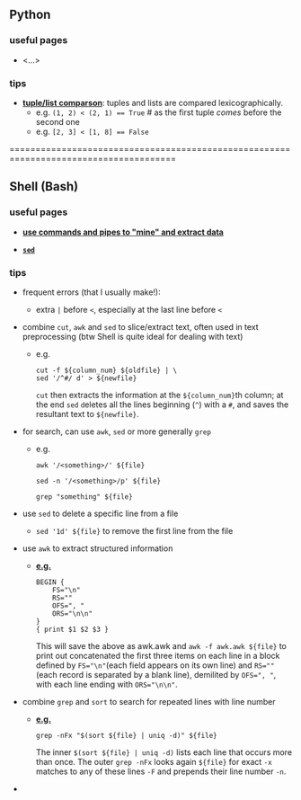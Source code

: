 <h2>Python</h2>

<h3>useful pages</h3>

- <...>

<h3>tips</h3>

- [**tuple/list comparson**](https://docs.python.org/3/reference/expressions.html#value-comparisons): tuples and lists are compared lexicographically.
  - e.g. `(1, 2) < (2, 1) == True` # as the first tuple _comes_ before the second one
  - e.g. `[2, 3] < [1, 8] == False`

======================================================================================

<h2>Shell (Bash)</h2>

<h3>useful pages</h3>

- [**use commands and pipes to "mine" and extract data**](http://teaching.idallen.com/cst8207/13w/notes/805_data_mining.html)

- [**`sed`**](https://edoras.sdsu.edu/doc/sed.html)

<h3>tips</h3>

- frequent errors (that I usually make!):
  - extra `|` before `<`, especially at the last line before `<`

- combine `cut`, `awk` and `sed` to slice/extract text, often used in text preprocessing (btw Shell is quite ideal for dealing with text)
  - e.g.
  
      ```
      cut -f ${column_num} ${oldfile} | \
      sed '/^#/ d' > ${newfile}
      ```
     
     `cut` then extracts the information at the `${column_num}`th column; at the end `sed` `d`eletes all the lines beginning (`^`) with a `#`, and saves the resultant text to `${newfile}`.
     
- for search, can use `awk`, `sed` or more generally `grep`
  - e.g.
  
      ```awk '/<something>/' ${file}```
      
      ```sed -n '/<something>/p' ${file}```
      
      ```grep "something" ${file}```
      
- use `sed` to delete a specific line from a file
  - `sed '1d' ${file}` to remove the first line from the file
  
- use `awk` to extract structured information
  - [**e.g.**](https://www.funtoo.org/Awk_by_Example,_Part_2)
  
      ```
      BEGIN {
          FS="\n"
          RS=""
          OFS=", "
          ORS="\n\n"
      }
      { print $1 $2 $3 }
      ```
      
      This will save the above as awk.awk and `awk -f awk.awk ${file}` to print out concatenated the first three items on each line in a block defined by `FS="\n"`(each field appears on its own line) and `RS=""`(each record is separated by a blank line), demilited by `OFS=", "`, with each line ending with `ORS="\n\n"`.

- combine `grep` and `sort` to search for repeated lines with line number
  - [**e.g.**](https://unix.stackexchange.com/questions/113719/unix-command-to-check-if-any-two-lines-in-a-file-are-same/113761)
  
      ```
      grep -nFx "$(sort ${file} | uniq -d)" ${file}
      ```

      The inner `$(sort ${file} | uniq -d)` lists each line that occurs more than once. The outer `grep -nFx` looks again `${file}` for exact `-x` matches to any of these lines `-F` and prepends their line number `-n`.
      
- 
